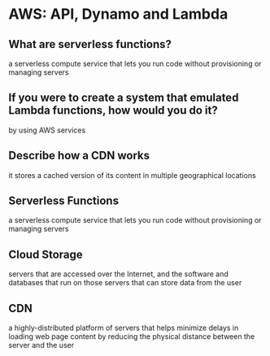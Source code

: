 # AWS: API, Dynamo and Lambda

## What are serverless functions?

a serverless compute service that lets you run code without provisioning or managing servers

## If you were to create a system that emulated Lambda functions, how would you do it?

by using AWS services

## Describe how a CDN works

it stores a cached version of its content in multiple geographical locations

## Serverless Functions

a serverless compute service that lets you run code without provisioning or managing servers

## Cloud Storage

servers that are accessed over the Internet, and the software and databases that run on those servers that can store data from the user

## CDN

a highly-distributed platform of servers that helps minimize delays in loading web page content by reducing the physical distance between the server and the user
